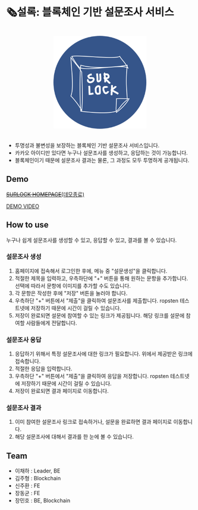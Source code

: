 # 🗞️설록: 블록체인 기반 설문조사 서비스

<br>
<div align=center>
	<img src="imgs/surlock-logo-bg.png" width="250px">
</div>
<br>

- 투명성과 불변성을 보장하는 블록체인 기반 설문조사 서비스입니다.
- 카카오 아이디만 있다면 누구나 설문조사를 생성하고, 응답하는 것이 가능합니다.
- 블록체인이기 때문에 설문조사 결과는 물론, 그 과정도 모두 투명하게 공개됩니다.

## Demo

[~~SURLOCK HOMEPAGE~~(데모종료)](http://j5a501.p.ssafy.io/)

[DEMO VIDEO](https://drive.google.com/file/d/1ezILafpfyDOOi3jL9Fm4wnbUl5qxfBbd/view?usp=sharing)

## How to use

누구나 쉽게 설문조사를 생성할 수 있고, 응답할 수 있고, 결과를 볼 수 있습니다.

### 설문조사 생성

1. 홈페이지에 접속해서 로그인한 후에, 메뉴 중 "설문생성"을 클릭합니다.
2. 적절한 제목을 입력하고, 우측하단에 "+" 버튼을 통해 원하는 문항을 추가합니다. 선택에 따라서 문항에 이미지를 추가할 수도 있습니다.
3. 각 문항은 작성한 후에 "저장" 버튼을 눌러야 합니다.
4. 우측하단 "+" 버튼에서 "제출"을 클릭하여 설문조사를 제출합니다. ropsten 테스트넷에 저장하기 때문에 시간이 걸릴 수 있습니다.
5. 저장이 완료되면 설문에 참여할 수 있는 링크가 제공됩니다. 해당 링크를 설문에 참여할 사람들에게 전달합니다.

### 설문조사 응답

1. 응답하기 위해서 특정 설문조사에 대한 링크가 필요합니다. 위에서 제공받은 링크에 접속합니다.
2. 적절한 응답을 입력합니다.
3. 우측하단 "+" 버튼에서 "제출"을 클릭하여 응답을 저장합니다. ropsten 테스트넷에 저장하기 때문에 시간이 걸릴 수 있습니다.
4. 저장이 완료되면 결과 페이지로 이동합니다.

### 설문조사 결과

1. 이미 참여한 설문조사 링크로 접속하거나, 설문을 완료하면 결과 페이지로 이동합니다.
2. 해당 설문조사에 대해서 결과를 한 눈에 볼 수 있습니다.

## Team

- 이채하 : Leader, BE
- 김주형 : Blockchain
- 신주환 : FE
- 장동균 : FE
- 장민호 : BE, Blockchain
